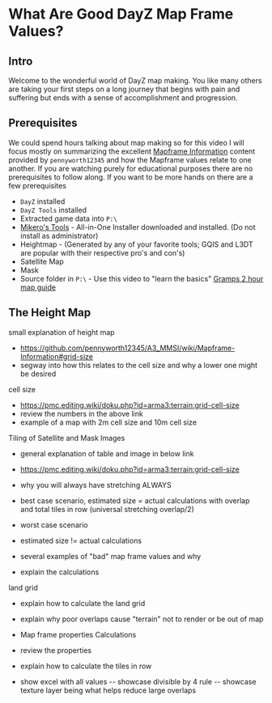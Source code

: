 # What Are Good DayZ Map Frame Values?

## Intro

Welcome to the wonderful world of DayZ map making. You like many others are taking your first steps on a long journey that begins with pain and suffering but ends with a sense of accomplishment and progression.

## Prerequisites

We could spend hours talking about map making so for this video I will focus mostly on summarizing the excellent [Mapframe Information](https://github.com/pennyworth12345/A3_MMSI/wiki/Mapframe-Information) content provided by `pennyworth12345` and how the Mapframe values relate to one another. If you are watching purely for educational purposes there are no prerequisites to follow along. If you want to be more hands on there are a few prerequisites

- `DayZ` installed
- `DayZ Tools` installed
- Extracted game data into `P:\`
- [Mikero's Tools](https://www.mikero.tools/) - All-in-One Installer downloaded and installed. (Do not install as administrator)
- Heightmap - (Generated by any of your favorite tools; GQIS and L3DT are popular with their respective pro's and con's)
- Satellite Map
- Mask
- Source folder in `P:\` - Use this video to "learn the basics" [Gramps 2 hour map guide](https://www.youtube.com/watch?v=9KgE25NZ0lc)

## The Height Map

small explanation of height map

- https://github.com/pennyworth12345/A3_MMSI/wiki/Mapframe-Information#grid-size
- segway into how this relates to the cell size and why a lower one might be desired

cell size

- https://pmc.editing.wiki/doku.php?id=arma3:terrain:grid-cell-size
- review the numbers in the above link
- example of a map with 2m cell size and 10m cell size

Tiling of Satellite and Mask Images

- general explanation of table and image in below link
- https://pmc.editing.wiki/doku.php?id=arma3:terrain:grid-cell-size

- why you will always have stretching ALWAYS
- best case scenario, estimated size = actual calculations with overlap and total tiles in row (universal stretching overlap/2)

- worst case scenario

- estimated size != actual calculations
- several examples of "bad" map frame values and why
- explain the calculations

land grid

- explain how to calculate the land grid
- explain why poor overlaps cause "terrain" not to render or be out of map

- Map frame properties Calculations

- review the properties
- explain how to calculate the tiles in row
- show excel with all values
  -- showcase divisible by 4 rule
  -- showcase texture layer being what helps reduce large overlaps
